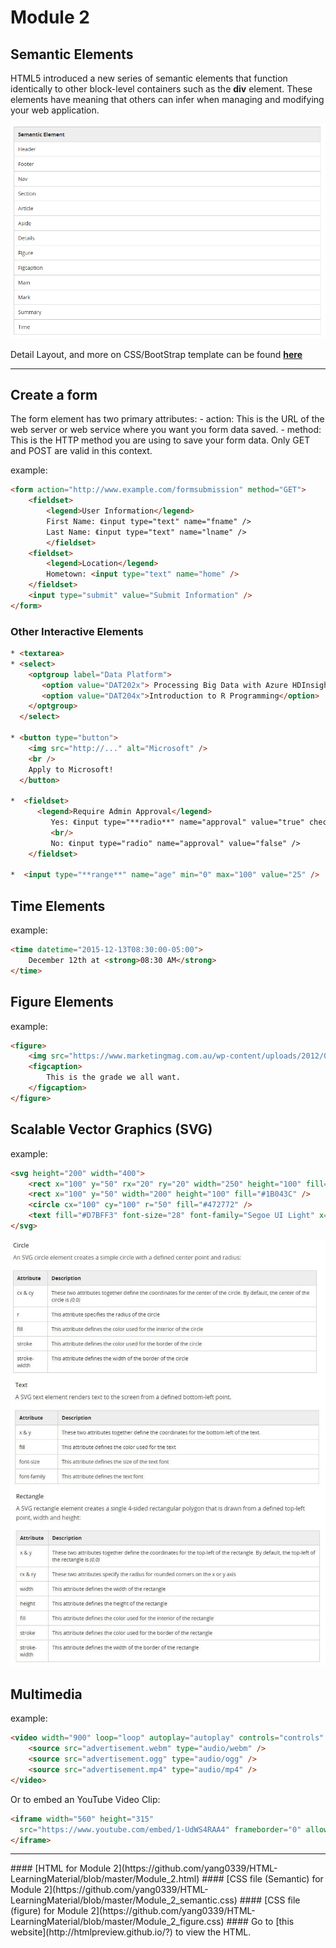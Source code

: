 # Module 2

## Semantic Elements

HTML5 introduced a new series of semantic elements that function identically to other block-level containers such as the **div** element. These elements have meaning that others can infer when managing and modifying your web application.

![alt text](https://github.com/yang0339/HTML-LearningMaterial/blob/master/semantic%20elements.PNG)

Detail Layout, and more on CSS/BootStrap template can be found [**here**](http://www.w3schools.com/html/html_layout.asp)
<hr/>

## Create a form

The form element has two primary attributes: - action: This is the URL of the web server or web service where you want you form data saved. - method: This is the HTTP method you are using to save your form data. Only GET and POST are valid in this context.

example:<br/>
```html
<form action="http://www.example.com/formsubmission" method="GET">
    <fieldset>
        <legend>User Information</legend>
        First Name: 《input type="text" name="fname" />
        Last Name: 《input type="text" name="lname" />
        </fieldset>
    <fieldset>
        <legend>Location</legend>
        Hometown: <input type="text" name="home" />
    </fieldset>
    <input type="submit" value="Submit Information" />
</form>
```

### Other Interactive Elements

```html
* <textarea>
* <select>
    <optgroup label="Data Platform">
       <option value="DAT202x"> Processing Big Data with Azure HDInsight</option>
       <option value="DAT204x">Introduction to R Programming</option>
    </optgroup>
  </select>
  
* <button type="button">
    <img src="http://..." alt="Microsoft" />
    <br />
    Apply to Microsoft!
  </button>
  
*  <fieldset>
      <legend>Require Admin Approval</legend>
         Yes: 《input type="**radio**" name="approval" value="true" checked="checked" />
         <br/>
         No: 《input type="radio" name="approval" value="false" />
    </fieldset>
    
*  <input type="**range**" name="age" min="0" max="100" value="25" />
```


## Time Elements

example:<br/>
```html
<time datetime="2015-12-13T08:30:00-05:00">
    December 12th at <strong>08:30 AM</strong>
</time>
```

## Figure Elements

example:<br/>
```html
<figure>
    <img src="https://www.marketingmag.com.au/wp-content/uploads/2012/08/Microsoft-logo-slider.jpg" alt="Result" />
    <figcaption>
        This is the grade we all want.
    </figcaption>
</figure>
```


## Scalable Vector Graphics (SVG)

example:<br/>
```html
<svg height="200" width="400">
    <rect x="100" y="50" rx="20" ry="20" width="250" height="100" fill="#1B043C" />
    <rect x="100" y="50" width="200" height="100" fill="#1B043C" />
    <circle cx="100" cy="100" r="50" fill="#472772" />
    <text fill="#D7BFF3" font-size="28" font-family="Segoe UI Light" x="160" y="108">CompanyName</text>>
</svg>
```

![alt text](https://github.com/yang0339/HTML-LearningMaterial/blob/master/SVG%20syntax.jpg)


## Multimedia

example:<br/>

```html
<video width="900" loop="loop" autoplay="autoplay" controls="controls" poster="starting_page_display.png">
    <source src="advertisement.webm" type="audio/webm" />
    <source src="advertisement.ogg" type="audio/ogg" />
    <source src="advertisement.mp4" type="audio/mp4" />
</video>
```

Or to embed an YouTube Video Clip:<br/>

```html
<iframe width="560" height="315" 
  src="https://www.youtube.com/embed/1-UdWS4RAA4" frameborder="0" allowfullscreen>
</iframe>
```

<hr/>
#### [HTML for Module 2](https://github.com/yang0339/HTML-LearningMaterial/blob/master/Module_2.html)
#### [CSS file (Semantic) for Module 2](https://github.com/yang0339/HTML-LearningMaterial/blob/master/Module_2_semantic.css)
#### [CSS file (figure) for Module 2](https://github.com/yang0339/HTML-LearningMaterial/blob/master/Module_2_figure.css)
#### Go to [this website](http://htmlpreview.github.io/?) to view the HTML.
